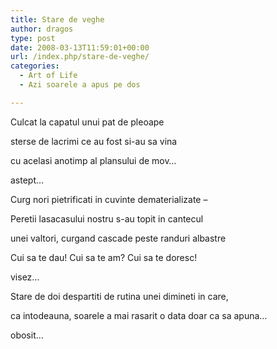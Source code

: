 ```yaml
---
title: Stare de veghe
author: dragos
type: post
date: 2008-03-13T11:59:01+00:00
url: /index.php/stare-de-veghe/
categories:
  - Art of Life
  - Azi soarele a apus pe dos

---
```

Culcat la capatul unui pat de pleoape
  
sterse de lacrimi ce au fost si-au sa vina
  
cu acelasi anotimp al plansului de mov&#8230;
  
astept&#8230;

Curg nori pietrificati in cuvinte dematerializate &#8211;
  
Peretii lasacasului nostru s-au topit in cantecul
  
unei valtori, curgand cascade peste randuri albastre
  
Cui sa te dau! Cui sa te am? Cui sa te doresc!
  
visez&#8230;<!--more-->

Stare de doi despartiti de rutina unei dimineti in care,
  
ca intodeauna, soarele a mai rasarit o data doar ca sa apuna&#8230;
  
obosit&#8230;